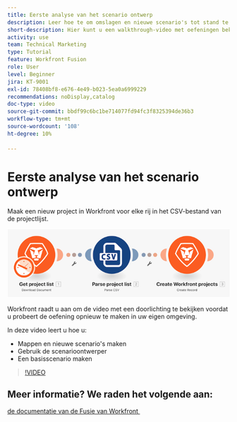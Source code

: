 ```yaml
---
title: Eerste analyse van het scenario ontwerp
description: Leer hoe te om omslagen en nieuwe scenario's tot stand te brengen, de scenarioontwerper te gebruiken, en een basisscenario in  [!DNL Adobe Workfront Fusion] tot stand te brengen.
short-description: Hier kunt u een walkthrough-video met oefeningen bekijken over het maken van scenario's.
activity: use
team: Technical Marketing
type: Tutorial
feature: Workfront Fusion
role: User
level: Beginner
jira: KT-9001
exl-id: 78408bf8-e676-4e49-b023-5ea0a6999229
recommendations: noDisplay,catalog
doc-type: video
source-git-commit: bbdf99c6bc1be714077fd94fc3f8325394de36b3
workflow-type: tm+mt
source-wordcount: '108'
ht-degree: 10%

---
```


# Eerste analyse van het scenario ontwerp

Maak een nieuw project in Workfront voor elke rij in het CSV-bestand van de projectlijst.

![&#x200B; een beeld van het scenario van de Fusie &#x200B;](assets/understand-the-basics-1.png)

Workfront raadt u aan om de video met een doorlichting te bekijken voordat u probeert de oefening opnieuw te maken in uw eigen omgeving.

In deze video leert u hoe u:

* Mappen en nieuwe scenario&#39;s maken
* Gebruik de scenarioontwerper
* Een basisscenario maken

>[!VIDEO](https://video.tv.adobe.com/v/335261/?quality=12&learn=on&enablevpops=1)


## Meer informatie? We raden het volgende aan:

[&#x200B; de documentatie van de Fusie van Workfront &#x200B;](https://experienceleague.adobe.com/en/docs/workfront-fusion/using/get-started-with-fusion/understand-workfront-fusion/workfront-fusion-overview)
